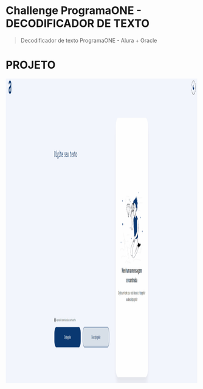 # Challenge ProgramaONE - DECODIFICADOR DE TEXTO

> Decodificador de texto ProgramaONE - Alura + Oracle

# PROJETO
<p align = "center" >
    <img width="600" height="800" src="assets/to_readme/Animação.gif">
</p>



